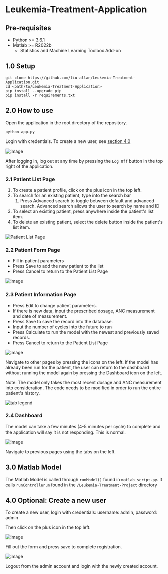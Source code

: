 # Leukemia-Treatment-Application

## Pre-requisites

- Python >= 3.6.1
- Matlab >= R2022b
  - Statistics and Machine Learning Toolbox Add-on

## 1.0 Setup

```
git clone https://github.com/liu-allan/Leukemia-Treatment-Application.git
cd <path/to/Leukemia-Treatment-Application>
pip install --upgrade pip
pip install -r requirements.txt
```

## 2.0 How to use

Open the application in the root directory of the repository.
```
python app.py
```
Login with credentials. To create a new user, see [section 4.0](https://github.com/liu-allan/Leukemia-Treatment-Application/tree/documentation#40-optional-create-a-new-user)

![image](https://user-images.githubusercontent.com/44624435/226797287-7ec91a25-df3c-48b4-99d3-2bb32287f7fa.png)

After logging in, log out at any time by pressing the `Log Off` button in the top right of the application. 


### 2.1 Patient List Page

1. To create a patient profile, click on the plus icon in the top left.
2. To search for an existing patient, type into the search bar
    1. Press Advanced search to toggle between default and advanced search. Advanced search allows the user to search by name and ID
3. To select an existing patient, press anywhere inside the patient's list item.
4. To delete an existing patient, select the delete button inside the patient's list item.

![Patient List Page](https://user-images.githubusercontent.com/44624435/230219923-d36b345d-eec3-4538-819f-e55752291e30.png)

### 2.2 Patient Form Page

- Fill in patient parameters 
- Press Save to add the new patient to the list
- Press Cancel to return to the Patient List Page

![image](https://user-images.githubusercontent.com/44624435/230220126-69396a73-789b-462c-8148-f99022ee2b2b.png)


### 2.3 Patient Information Page

- Press Edit to change patient parameters.
- If there is new data, input the prescribed dosage, ANC measurement and date of measurement.
- Press Save to save the record into the database.
- Input the number of cycles into the future to run
- Press Calculate to run the model with the newest and previously saved records. 
- Press Cancel to return to the Patient List Page

![image](https://user-images.githubusercontent.com/44624435/230220395-b7f8dfa9-6d76-401e-8e1f-6c42c81ceeed.png)

Navigate to other pages by pressing the icons on the left. If the model has already been run for the patient, the user can return to the dashboard without running the model again by pressing the Dashboard icon on the left. 

Note: The model only takes the most recent dosage and ANC measurement into consideration. The code needs to be modified in order to run the entire patient's history.

![tab legend](https://user-images.githubusercontent.com/44624435/230222852-0e2b3d38-e36b-417c-b5ba-2b42753016fa.png)

### 2.4 Dashboard

The model can take a few minutes (4-5 minutes per cycle) to complete and the application will say it is not responding. This is normal.

![image](https://user-images.githubusercontent.com/44624435/226801521-8a6a05b7-9332-4b66-bea4-fbf06a8e1651.png)

Navigate to previous pages using the tabs on the left.

## 3.0 Matlab Model

The Matlab Model is called through `runModel()` found in `matlab_script.py`. It calls `runController.m` found in the `/Leukemia-Treatment-Project` directory 

## 4.0 Optional: Create a new user

To create a new user, login with credentials: username: admin, password: admin

Then click on the plus icon in the top left.

![image](https://user-images.githubusercontent.com/44624435/230220785-ed69bebe-98d0-4843-8056-8ba1e72cbae4.png)

Fill out the form and press save to complete registration.

![image](https://user-images.githubusercontent.com/44624435/226797182-f944154d-26f6-49cb-be06-4cd3216e4d7f.png)

Logout from the admin account and login with the newly created account.


